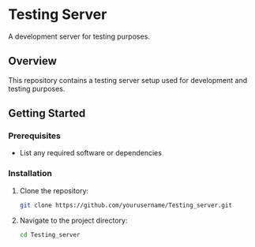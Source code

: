 # Testing Server

A development server for testing purposes.

## Overview

This repository contains a testing server setup used for development and testing purposes.

## Getting Started

### Prerequisites

- List any required software or dependencies

### Installation

1. Clone the repository:
    ```bash
    git clone https://github.com/yourusername/Testing_server.git
    ```

2. Navigate to the project directory:
    ```bash
    cd Testing_server
    ```

